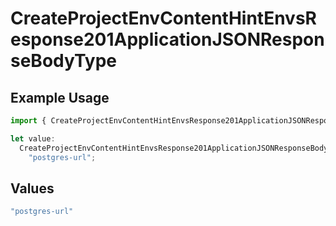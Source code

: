 # CreateProjectEnvContentHintEnvsResponse201ApplicationJSONResponseBodyType

## Example Usage

```typescript
import { CreateProjectEnvContentHintEnvsResponse201ApplicationJSONResponseBodyType } from "@vercel/sdk/models/operations/createprojectenv.js";

let value:
  CreateProjectEnvContentHintEnvsResponse201ApplicationJSONResponseBodyType =
    "postgres-url";
```

## Values

```typescript
"postgres-url"
```